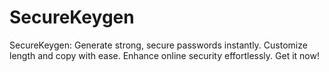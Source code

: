 # SecureKeygen
SecureKeygen: Generate strong, secure passwords instantly. Customize length and copy with ease. Enhance online security effortlessly. Get it now!
